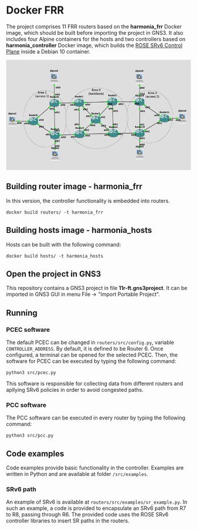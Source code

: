 # Docker FRR

The project comprises 11 FRR routers based on the **harmonia_frr** Docker image, which should be built before importing the project in GNS3. It also includes four Alpine containers for the hosts and two controllers based on **harmonia_controller** Docker image, which builds the [ROSE SRv6 Control Plane](https://github.com/netgroup/rose-srv6-control-plane) inside a Debian 10 container.

<img src="Topology-11r-6h.png"  width="700" height="300">

## Building router image - harmonia_frr

In this version, the controller functionality is embedded into routers. 

    docker build routers/ -t harmonia_frr

## Building hosts image - harmonia_hosts

Hosts can be built with the following command:

    docker build hosts/ -t harmonia_hosts

## Open the project in GNS3

This repository contains a GNS3 project in file **11r-ft.gns3project**. It can be imported in GNS3 GUI in menu File -> "Import Portable Project".

## Running

### PCEC software

The default PCEC can be changed in `routers/src/config.py`, variable `CONTROLLER_ADDRESS`. By default, it is defined to be Router 6. Once configured, a terminal can be opened for the selected PCEC. Then, the software for PCEC can be executed by typing the following command:

    python3 src/pcec.py

This software is responsible for collecting data from different routers and apllying SRv6 policies in order to avoid congested paths.

### PCC software

The PCC software can be executed in every router by typing the following command:

    python3 src/pcc.py

## Code examples

Code examples provide basic functionality in the controller. Examples are written in Python and are available at folder `/src/examples`.

### SRv6 path

An example of SRv6 is available at `routers/src/examples/sr_example.py`. In such an example, a code is provided to encapsulate an SRv6 path from R7 to R8, passing through R6. The provided code uses the ROSE SRv6 controller libraries to insert SR paths in the routers.

